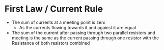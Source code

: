 # First Law / Current Rule
- The sum of currents at a meeting point is zero
	- As the currents flowing towards it and against it are equal
- The sum of the current after passing through two parallel resistors and meeting is the same as the current passing through one resistor with the Resistance of both resistors combined